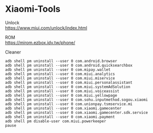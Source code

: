 # Xiaomi-Tools

Unlock  
https://www.miui.com/unlock/index.html

ROM  
https://mirom.ezbox.idv.tw/phone/

Cleaner  
<pre>
<code>adb shell pm uninstall --user 0 com.android.browser
adb shell pm uninstall --user 0 com.android.quicksearchbox
adb shell pm uninstall --user 0 com.mipay.wallet
adb shell pm uninstall --user 0 com.miui.analytics
adb shell pm uninstall --user 0 com.miui.miservice
adb shell pm uninstall --user 0 com.miui.personalassistant
adb shell pm uninstall --user 0 com.miui.systemAdSolution
adb shell pm uninstall --user 0 com.miui.voiceassist
adb shell pm uninstall --user 0 com.miui.yellowpage
adb shell pm uninstall --user 0 com.sohu.inputmethod.sogou.xiaomi
adb shell pm uninstall --user 0 com.unionpay.tsmservice.mi
adb shell pm uninstall --user 0 com.xiaomi.gamecenter
adb shell pm uninstall --user 0 com.xiaomi.gamecenter.sdk.service
adb shell pm uninstall --user 0 com.xiaomi.payment
adb shell pm disable-user com.miui.powerkeeper
pause
</code></pre>
